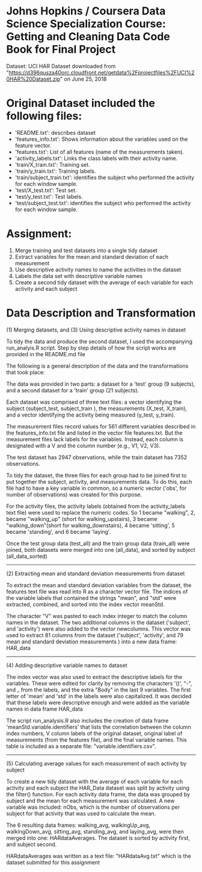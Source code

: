Johns Hopkins / Coursera Data Science Specialization
Course: Getting and Cleaning Data
Code Book for Final Project
======================

Dataset:  UCI HAR Dataset downloaded from
"https://d396qusza40orc.cloudfront.net/getdata%2Fprojectfiles%2FUCI%20HAR%20Dataset.zip"
on June 25, 2018

Original Dataset included the following files:
=========================================
- 'README.txt': describes dataset
- 'features_info.txt': Shows information about the variables used on the feature vector.
- 'features.txt': List of all features (name of the measurements taken).
- 'activity_labels.txt': Links the class labels with their activity name.
- 'train/X_train.txt': Training set.
- 'train/y_train.txt': Training labels.
- 'train/subject_train.txt': identifies the subject who performed the activity for each window sample.
- 'test/X_test.txt': Test set.
- 'test/y_test.txt': Test labels.
- 'test/subject_test.txt': identifies the subject who performed the activity for each window sample.

Assignment:
=================================================
1. Merge training and test datasets into a single tidy dataset
2. Extract variables for the mean and standard deviation of each measurement
3. Use descriptive activity names to name the activities in the dataset
4. Labels the data set with descriptive variable names
5. Create a second tidy dataset with the average of each variable for each activity and each subject

Data Description and Transformation
====================================================
(1) Merging datasets, and (3) Using descriptive activity names in dataset

To tidy the data and produce the second dataset, I used the accompanying run_analyis.R script. Step by step details of how the script works are provided in the README.md file

The following is a general description of the data and the transformations that took place:

The data was provided in two parts:  a dataset for a 'test' group (9 subjects), and a second dataset for a 'train' group (21 subjects).

Each dataset was comprised of three text files: a vector identifying the subject (subject_test, subject_train ), the measurements (X_test, X_train), and a vector identifying the activity being measured (y_test, y_train).

The measurement files record values for 561 different variables described in the features_info.txt file and listed in the vector file features.txt. But the measurement files lack labels for the variables. Instead, each column is designated with a V and the column number (e.g., V1, V2, V3).

The test dataset has 2947 observations, while the train dataset has 7352 observations.

To tidy the dataset, the three files for each group had to be joined first to put together the subject, activity, and measurements data. To do this, each file had to have a key variable in common, so a numeric vector ('obs', for number of observations) was created for this purpose.

For the activity files, the activity labels (obtained from the activity_labels text file) were used to replace the numeric codes. So 1 became "walking", 2, became "walking_up" (short for walking_upstairs), 3 became "walking_down"(short for walking_downstairs), 4 became 'sitting', 5 became 'standing', and 6 became 'laying'.

Once the test group data (test_all) and the train group data (train_all) were joined, both datasets were merged into one (all_data), and sorted by subject (all_data_sorted)

***
(2) Extracting mean and standard deviation measurements from dataset

To extract the mean and standard deviation variables from the dataset, the features text file was read into R as a character vector file. The indices of the variable labels that contained the strings "mean", and "std" were extracted, combined, and sorted into the index vector meanStd.

The character "V" was pasted to each index integer to match the column names in the dataset. The two additional columns in the dataset ('subject', and 'activity') were also added to the vector newcolumns.  This vector was used to extract 81 columns from the dataset ('subject', 'activity', and 79 mean and standard deviation measurements ) into a new data frame: HAR_data

***
(4) Adding descriptive variable names to dataset

The index vector was also used to extract the descriptive labels for the variables. These were edited for clarity by removing the characters '()', "-", and _ from the labels, and the extra "Body" in the last 9 variables. The first letter of 'mean' and 'std' in the labels were also capitalized. It was decided that these labels were descriptive enough and were added as the variable names in data frame HAR_data

The script run_analysis.R also includes the creation of data frame 'meanStd.variable.identifiers' that lists the correlation between the column index numbers, V column labels of the original dataset, original label of measurements (from the features file), and the final variable names. This table is included as a separate file: "variable.identifiers.csv".

***
(5) Calculating average values for each measurement of each activity by subject

To create a new tidy dataset with the average of each variable for each activity and each subject the HAR_Data dataset was split by activity using the filter() function. For each activity data frame, the data was grouped by subject and the mean for each measurement was calculated. A new variable was included: nObs, which is the number of observations per subject for that activity that was used to calculate the mean.

The 6 resulting data frames: walking_avg, walkingUp_avg, walkingDown_avg, sitting_avg, standing_avg, and laying_avg, were then merged into one: HARdataAverages. The dataset is sorted by activity first, and subject second.

HARdataAverages was written as a text file: "HARdataAvg.txt" which is the dataset submitted for this assignment
